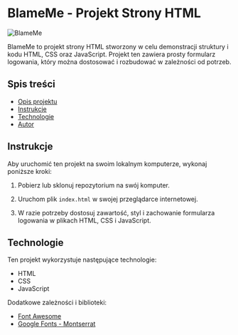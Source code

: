 # BlameMe - Projekt Strony HTML

![BlameMe](https://imgur.com/a/qyTF9Gb)


BlameMe to projekt strony HTML stworzony w celu demonstracji struktury i kodu HTML, CSS oraz JavaScript. Projekt ten zawiera prosty formularz logowania, który można dostosować i rozbudować w zależności od potrzeb.

## Spis treści

- [Opis projektu](#blameme---projekt-strony-html)
- [Instrukcje](#instrukcje)
- [Technologie](#technologie)
- [Autor](#autor)

## Instrukcje

Aby uruchomić ten projekt na swoim lokalnym komputerze, wykonaj poniższe kroki:

1. Pobierz lub sklonuj repozytorium na swój komputer.

2. Uruchom plik `index.html` w swojej przeglądarce internetowej.

3. W razie potrzeby dostosuj zawartość, styl i zachowanie formularza logowania w plikach HTML, CSS i JavaScript.

## Technologie

Ten projekt wykorzystuje następujące technologie:

- HTML
- CSS
- JavaScript

Dodatkowe zależności i biblioteki:

- [Font Awesome](https://fontawesome.com/)
- [Google Fonts - Montserrat](https://fonts.google.com/specimen/Montserrat)
